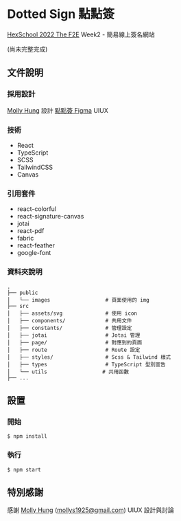 # Dotted Sign 點點簽

[HexSchool 2022 The F2E](https://2022.thef2e.com/) Week2 - 簡易線上簽名網站

(尚未完整完成)

## 文件說明
### 採用設計
[Molly Hung](https://mollyhung.framer.website/) 設計 [點點簽 Figma](https://www.figma.com/file/syDguQlTNgRHsAfhye1hQn/F2E---Week-2?node-id=38%3A123392&t=c3lsYVVt7WPGAncz-3) UIUX

### 技術
 - React
 - TypeScript
 - SCSS
 - TailwindCSS
 - Canvas
 
### 引用套件
 - react-colorful
 - react-signature-canvas
 - jotai
 - react-pdf
 - fabric
 - react-feather
 - google-font
 
### 資料夾說明
```
.
├── public
│   └── images                  # 頁面使用的 img
├── src
│   ├── assets/svg              # 使用 icon
│   ├── components/             # 共用文件
│   ├── constants/              # 管理設定
│   ├── jotai                   # Jotai 管理
│   ├── page/                   # 對應到的頁面
│   ├── route                   # Route 設定
│   ├── styles/                 # Scss & Tailwind 樣式
│   ├── types                   # TypeScript 型別宣告
│   └── utils                  # 共用函數
├── ...
```
 

## 設置
### 開始
```
$ npm install
```

### 執行
```
$ npm start
```

## 特別感謝
感謝 [Molly Hung](https://mollyhung.framer.website/) (mollys1925@gmail.com) UIUX 設計與討論
